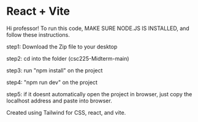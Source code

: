 # React + Vite

Hi professor! To run this code, MAKE SURE NODE.JS IS INSTALLED, and follow these instructions. 

step1: Download the Zip file to your desktop

step2: cd into the folder (csc225-Midterm-main)

step3: run "npm install" on the project

step4: "npm run dev" on the project

step5: if it doesnt automatically open the project in browser, just copy the localhost address and paste into browser. 

Created using Tailwind for CSS, react, and vite. 



